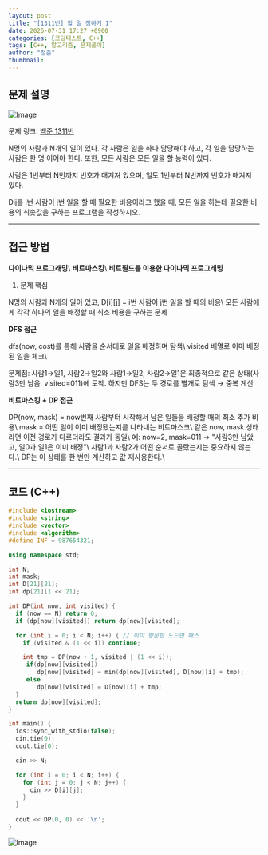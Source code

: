 ```yaml
---
layout: post
title: "[1311번] 할 일 정하기 1"
date: 2025-07-31 17:27 +0900
categories: [코딩테스트, C++]
tags: [C++, 알고리즘, 문제풀이]
author: "정준"
thumbnail: 
---
```


## 문제 설명

![Image](https://github.com/user-attachments/assets/dc5d4ddf-73ab-456b-9e0b-c79cd7380811)

문제 링크: [백준 1311번](https://www.acmicpc.net/problem/1311)

N명의 사람과 N개의 일이 있다. 각 사람은 일을 하나 담당해야 하고, 각 일을 담당하는 사람은 한 명 이어야 한다. 또한, 모든 사람은 모든 일을 할 능력이 있다.

사람은 1번부터 N번까지 번호가 매겨져 있으며, 일도 1번부터 N번까지 번호가 매겨져 있다.

Dij를 i번 사람이 j번 일을 할 때 필요한 비용이라고 했을 때, 모든 일을 하는데 필요한 비용의 최솟값을 구하는 프로그램을 작성하시오.

---

## 접근 방법

**다이나믹 프로그래밍**\\
**비트마스킹**\\
**비트필드를 이용한 다이나믹 프로그래밍**

1. 문제 핵심

N명의 사람과 N개의 일이 있고, D[i][j] = i번 사람이 j번 일을 할 때의 비용\\
모든 사람에게 각각 하나의 일을 배정할 때 최소 비용을 구하는 문제

**DFS 접근**

dfs(now, cost)를 통해 사람을 순서대로 일을 배정하며 탐색\\
visited 배열로 이미 배정된 일을 체크\\

문제점: 사람1→일1, 사람2→일2와 사람1→일2, 사람2→일1은 최종적으로 같은 상태(사람3만 남음, visited=011)에 도착. 하지만 DFS는 두 경로를 별개로 탐색 → 중복 계산

**비트마스킹 + DP 접근**

DP(now, mask) = now번째 사람부터 시작해서 남은 일들을 배정할 때의 최소 추가 비용\\
mask = 어떤 일이 이미 배정됐는지를 나타내는 비트마스크\\
같은 now, mask 상태라면 이전 경로가 다르더라도 결과가 동일\\
예: now=2, mask=011 → "사람3만 남았고, 일0과 일1은 이미 배정"\\
사람1과 사람2가 어떤 순서로 골랐는지는 중요하지 않는다.\\
DP는 이 상태를 한 번만 계산하고 값 재사용한다.\\

---

## 코드 (C++)

```cpp
#include <iostream>
#include <string>
#include <vector>
#include <algorithm>
#define INF = 987654321;

using namespace std;

int N;
int mask;
int D[21][21];
int dp[21][1 << 21];

int DP(int now, int visited) {
  if (now == N) return 0;
  if (dp[now][visited]) return dp[now][visited];

  for (int i = 0; i < N; i++) { // 이미 방문한 노드면 패스 
    if (visited & (1 << i)) continue;

    int tmp = DP(now + 1, visited | (1 << i));
     if(dp[now][visited])
        dp[now][visited] = min(dp[now][visited], D[now][i] + tmp);
     else
        dp[now][visited] = D[now][i] + tmp;
  }
  return dp[now][visited];
}

int main() {
  ios::sync_with_stdio(false);
  cin.tie(0);
  cout.tie(0);

  cin >> N;

  for (int i = 0; i < N; i++) {
    for (int j = 0; j < N; j++) {
      cin >> D[i][j];
    }
  }
  
  cout << DP(0, 0) << '\n';
}

```

![Image](https://github.com/user-attachments/assets/b8049fcd-352c-42f4-bb92-a43ec7b9cf2a)